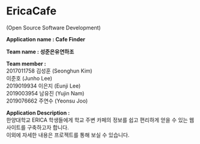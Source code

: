 # EricaCafe
 (Open Source Software Development)

**Application name : Cafe Finder**

**Team name : 성준은유연하조**

**Team member :** <br>
2017011758 김성훈 (Seonghun Kim) <br>
이준호 (Junho Lee) <br>
2019019934 이은지 (Eunji Lee)<br>
2019003954 남유진 (Yujin Nam)<br>
2019076662 주연수 (Yeonsu Joo)<br>

**Application Description :** <br>
한양대학교 ERICA 학생들에게 학교 주변 카페의 정보를 쉽고 편리하게 얻을 수 있는 웹 사이트를 구축하고자 합니다. <br>
이외에 자세한 내용은 프로젝트를 통해 보실 수 있습니다.


